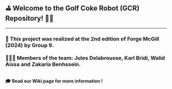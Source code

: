 <h2>⛳ Welcome to the Golf Coke Robot (GCR) Repository! 🏌🏻</h2>
<hr>
<h3>🤖 This project was realized at the 2nd edition of Forge McGill (2024) by Group 9.
<br><br>
👨🏽‍💻 Members of the team: Jules Delabrousse, Karl Bridi, Walid Aissa and Zakaria Benhssein.</h3>
<br>
<strong>🎓 Read our Wiki page for more information !</strong>
